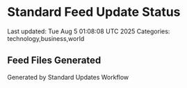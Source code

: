 # Standard Feed Update Status
Last updated: Tue Aug  5 01:08:08 UTC 2025
Categories: technology,business,world

## Feed Files Generated

Generated by Standard Updates Workflow
